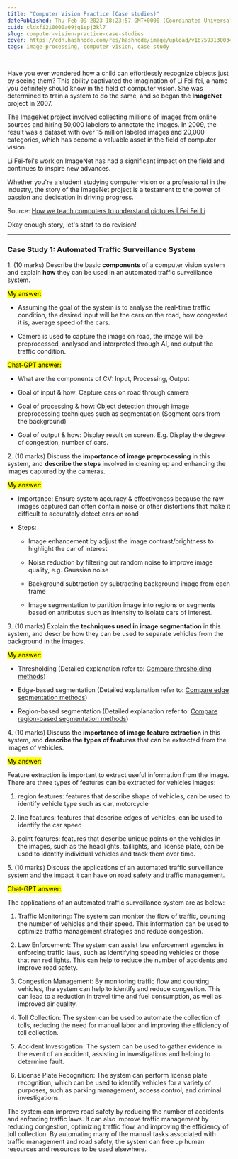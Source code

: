 ```yaml
---
title: "Computer Vision Practice (Case studies)"
datePublished: Thu Feb 09 2023 18:23:57 GMT+0000 (Coordinated Universal Time)
cuid: cldxfi2i0000a09jq1spj3kl7
slug: computer-vision-practice-case-studies
cover: https://cdn.hashnode.com/res/hashnode/image/upload/v1675931300347/22ee4d4a-e1ed-44bd-a6f6-9e9c482ea047.jpeg
tags: image-processing, computer-vision, case-study

---
```


Have you ever wondered how a child can effortlessly recognize objects just by seeing them? This ability captivated the imagination of Li Fei-fei, a name you definitely should know in the field of computer vision. She was determined to train a system to do the same, and so began the **ImageNet** project in 2007.

The ImageNet project involved collecting millions of images from online sources and hiring 50,000 labelers to annotate the images. In 2009, the result was a dataset with over 15 million labeled images and 20,000 categories, which has become a valuable asset in the field of computer vision.

Li Fei-fei's work on ImageNet has had a significant impact on the field and continues to inspire new advances.

Whether you're a student studying computer vision or a professional in the industry, the story of the ImageNet project is a testament to the power of passion and dedication in driving progress.

Source: [How we teach computers to understand pictures | Fei Fei Li](https://youtu.be/40riCqvRoMs)

Okay enough story, let's start to do revision!

---

### Case Study 1: Automated Traffic Surveillance System

1\. (10 marks) Describe the basic **components** of a computer vision system and explain **how** they can be used in an automated traffic surveillance system.

<mark>My answer:</mark>

* Assuming the goal of the system is to analyse the real-time traffic condition, the desired input will be the cars on the road, how congested it is, average speed of the cars.
    
* Camera is used to capture the image on road, the image will be preprocessed, analysed and interpreted through AI, and output the traffic condition.
    

<mark>Chat-GPT answer:</mark>

* What are the components of CV: Input, Processing, Output
    
* Goal of input & how: Capture cars on road through camera
    
* Goal of processing & how: Object detection through image preprocessing techniques such as segmentation (Segment cars from the background)
    
* Goal of output & how: Display result on screen. E.g. Display the degree of congestion, number of cars.
    

2\. (10 marks) Discuss the **importance of image preprocessing** in this system, and **describe the steps** involved in cleaning up and enhancing the images captured by the cameras.

<mark>My answer:</mark>

* Importance: Ensure system accuracy & effectiveness because the raw images captured can often contain noise or other distortions that make it difficult to accurately detect cars on road
    
* Steps:
    
    * Image enhancement by adjust the image contrast/brightness to highlight the car of interest
        
    * Noise reduction by filtering out random noise to improve image quality, e.g. Gaussian noise
        
    * Background subtraction by subtracting background image from each frame
        
    * Image segmentation to partition image into regions or segments based on attributes such as intensity to isolate cars of interest.
        

3\. (10 marks) Explain the **techniques used in image segmentation** in this system, and describe how they can be used to separate vehicles from the background in the images.

<mark>My answer:</mark>

* Thresholding (Detailed explanation refer to: [Compare thresholding methods](https://teohsinyee.hashnode.dev/computer-vision-compare-thresholding-methods))
    
* Edge-based segmentation (Detailed explanation refer to: [Compare edge segmentation methods](https://teohsinyee.hashnode.dev/edge-segmentation-methods))
    
* Region-based segmentation (Detailed explanation refer to: [Compare region-based segmentation methods](https://teohsinyee.hashnode.dev/computer-vision-compare-region-based-segmentation-methods))
    

4\. (10 marks) Discuss the **importance of image feature extraction** in this system, and **describe the types of features** that can be extracted from the images of vehicles.

<mark>My answer:</mark>

Feature extraction is important to extract useful information from the image. There are three types of features can be extracted for vehicles images:

1. region features: features that describe shape of vehicles, can be used to identify vehicle type such as car, motorcycle
    
2. line features: features that describe edges of vehicles, can be used to identify the car speed
    
3. point features: features that describe unique points on the vehicles in the images, such as the headlights, taillights, and license plate, can be used to identify individual vehicles and track them over time.
    

5\. (10 marks) Discuss the applications of an automated traffic surveillance system and the impact it can have on road safety and traffic management.

<mark>Chat-GPT answer:</mark>

The applications of an automated traffic surveillance system are as below:

1. Traffic Monitoring: The system can monitor the flow of traffic, counting the number of vehicles and their speed. This information can be used to optimize traffic management strategies and reduce congestion.
    
2. Law Enforcement: The system can assist law enforcement agencies in enforcing traffic laws, such as identifying speeding vehicles or those that run red lights. This can help to reduce the number of accidents and improve road safety.
    
3. Congestion Management: By monitoring traffic flow and counting vehicles, the system can help to identify and reduce congestion. This can lead to a reduction in travel time and fuel consumption, as well as improved air quality.
    
4. Toll Collection: The system can be used to automate the collection of tolls, reducing the need for manual labor and improving the efficiency of toll collection.
    
5. Accident Investigation: The system can be used to gather evidence in the event of an accident, assisting in investigations and helping to determine fault.
    
6. License Plate Recognition: The system can perform license plate recognition, which can be used to identify vehicles for a variety of purposes, such as parking management, access control, and criminal investigations.
    

The system can improve road safety by reducing the number of accidents and enforcing traffic laws. It can also improve traffic management by reducing congestion, optimizing traffic flow, and improving the efficiency of toll collection. By automating many of the manual tasks associated with traffic management and road safety, the system can free up human resources and resources to be used elsewhere.